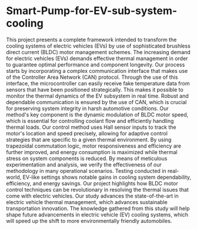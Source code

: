 # Smart-Pump-for-EV-sub-system-cooling
This project presents a complete framework intended to transform the cooling systems of electric vehicles (EVs) by use of sophisticated brushless direct current (BLDC) motor management schemes. The increasing demand for electric vehicles (EVs) demands effective thermal management in order to guarantee optimal performance and component longevity. Our process starts by incorporating a complex communication interface that makes use of the Controller Area Network (CAN) protocol. Through the use of this interface, the microcontroller can easily receive fake temperature data from sensors that have been positioned strategically. This makes it possible to monitor the thermal dynamics of the EV subsystem in real time. Robust and dependable communication is ensured by the use of CAN, which is crucial for preserving system integrity in harsh automotive conditions. Our method's key component is the dynamic modulation of BLDC motor speed, which is essential for controlling coolant flow and efficiently handling thermal loads. Our control method uses Hall sensor inputs to track the motor's location and speed precisely, allowing for adaptive control strategies that are specific to a given thermal environment. By using trapezoidal commutation logic, motor responsiveness and efficiency are further improved, and energy consumption is maximized while thermal stress on system components is reduced. By means of meticulous experimentation and analysis, we verify the effectiveness of our methodology in many operational scenarios. Testing conducted in real-world, EV-like settings shows notable gains in cooling system dependability, efficiency, and energy savings. Our project highlights how BLDC motor control techniques can be revolutionary in resolving the thermal issues that come with electric vehicles. Our study advances the state-of-the-art in electric vehicle thermal management, which advances sustainable transportation innovation. The knowledge gathered from this study will help shape future advancements in electric vehicle (EV) cooling systems, which will speed up the shift to more environmentally friendly automobiles.
